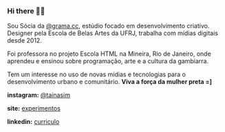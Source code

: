 ### Hi there 👋🏾

Sou Sócia da [@grama.cc](https://www.instagram.com/grama.cc/), estúdio focado em desenvolvimento criativo. Designer pela Escola de Belas Artes da UFRJ, trabalha com mídias digitais desde 2012.

Foi professora no projeto Escola HTML na Mineira, Rio de Janeiro, onde aprendeu e ensinou sobre programação, arte e a cultura da gambiarra.

Tem um interesse no uso de novas mídias e tecnologias para o desenvolvimento urbano e comunitário. **Viva a força da mulher preta =]**

**instagram:** [@tainasim](https://www.instagram.com/tainasim/)

**site:** [experimentos](https://tainasimoes.com.br/generative-art/)

**linkedin:** [curriculo](https://www.linkedin.com/in/taina-simoes/)




<!--
**tainasimoes/tainasimoes** is a ✨ _special_ ✨ repository because its `README.md` (this file) appears on your GitHub profile.

Here are some ideas to get you started:

- 🔭 I’m currently working on ...
- 🌱 I’m currently learning ...
- 👯 I’m looking to collaborate on ...
- 🤔 I’m looking for help with ...
- 💬 Ask me about ...
- 📫 How to reach me: ...
- 😄 Pronouns: ...
- ⚡ Fun fact: ...
-->
